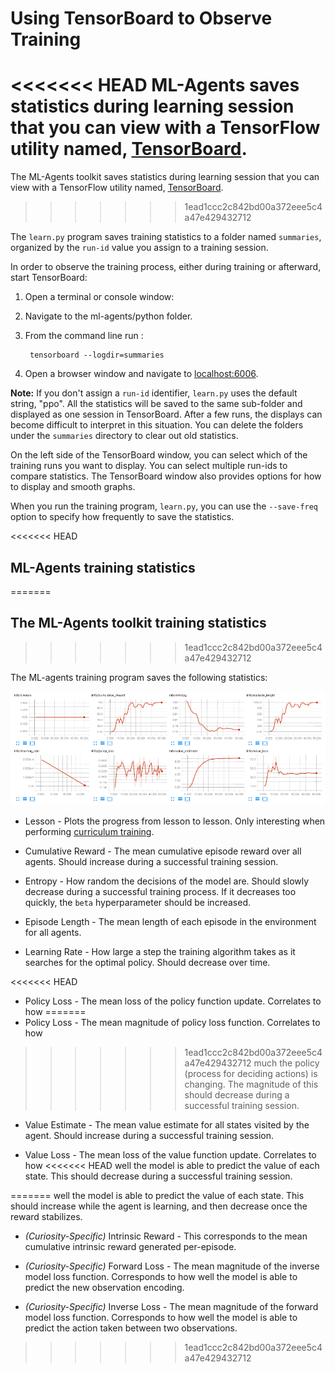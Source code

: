 # Using TensorBoard to Observe Training

<<<<<<< HEAD
ML-Agents saves statistics during learning session that you can view with a TensorFlow utility named, [TensorBoard](https://www.tensorflow.org/programmers_guide/summaries_and_tensorboard).
=======
The ML-Agents toolkit saves statistics during learning session that you can view with a TensorFlow utility named, [TensorBoard](https://www.tensorflow.org/programmers_guide/summaries_and_tensorboard).
>>>>>>> 1ead1ccc2c842bd00a372eee5c4a47e429432712

The `learn.py` program saves training statistics to a folder named `summaries`, organized by the `run-id` value you assign to a training session.

In order to observe the training process, either during training or afterward, 
start TensorBoard:

1. Open a terminal or console window:
2. Navigate to the ml-agents/python folder.
3. From the command line run :

        tensorboard --logdir=summaries

4. Open a browser window and navigate to [localhost:6006](http://localhost:6006).

**Note:** If you don't assign a `run-id` identifier, `learn.py` uses the default string, "ppo". All the statistics will be saved to the same sub-folder and displayed as one session in TensorBoard. After a few runs, the displays can become difficult to interpret in this situation. You can delete the folders under the `summaries` directory to clear out old statistics.

On the left side of the TensorBoard window, you can select which of the training runs you want to display. You can select multiple run-ids to compare statistics. The TensorBoard window also provides options for how to display and smooth graphs.
 
When you run the training program, `learn.py`, you can use the `--save-freq` option to specify how frequently to save the statistics.

<<<<<<< HEAD
## ML-Agents training statistics
=======
## The ML-Agents toolkit training statistics
>>>>>>> 1ead1ccc2c842bd00a372eee5c4a47e429432712

The ML-agents training program saves the following statistics:

![Example TensorBoard Run](images/mlagents-TensorBoard.png)

* Lesson - Plots the progress from lesson to lesson. Only interesting when performing
[curriculum training](Training-Curriculum-Learning.md). 

* Cumulative Reward - The mean cumulative episode reward over all agents. 
Should increase during a successful training session.

* Entropy - How random the decisions of the model are. Should slowly decrease 
during a successful training process. If it decreases too quickly, the `beta` 
hyperparameter should be increased.

* Episode Length - The mean length of each episode in the environment for all 
agents.

* Learning Rate - How large a step the training algorithm takes as it searches 
for the optimal policy. Should decrease over time.

<<<<<<< HEAD
* Policy Loss - The mean loss of the policy function update. Correlates to how
=======
* Policy Loss - The mean magnitude of policy loss function. Correlates to how
>>>>>>> 1ead1ccc2c842bd00a372eee5c4a47e429432712
much the policy (process for deciding actions) is changing. The magnitude of 
this should decrease during a successful training session.

* Value Estimate - The mean value estimate for all states visited by the agent. 
Should increase during a successful training session.

* Value Loss - The mean loss of the value function update. Correlates to how
<<<<<<< HEAD
well the model is able to predict the value of each state. This should decrease
during a successful training session.

=======
well the model is able to predict the value of each state. This should increase
while the agent is learning, and then decrease once the reward stabilizes.

* _(Curiosity-Specific)_ Intrinsic Reward - This corresponds to the mean cumulative intrinsic reward generated per-episode. 

* _(Curiosity-Specific)_ Forward Loss - The mean magnitude of the inverse model loss function. Corresponds to how well the model is able to predict the new observation encoding.

* _(Curiosity-Specific)_ Inverse Loss - The mean magnitude of the forward model loss function. Corresponds to how well the model is able to predict the action taken between two observations.
>>>>>>> 1ead1ccc2c842bd00a372eee5c4a47e429432712
